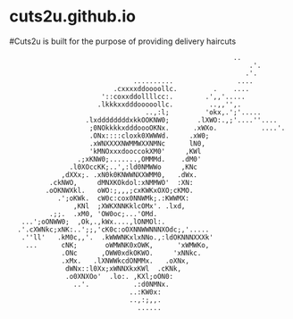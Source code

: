 # cuts2u.github.io

#Cuts2u is built for the purpose of providing delivery haircuts 

                                                            ..             
                                                                .'.             
                                                               .'.              
                                   ..........                ....               
                              .cxxxxddoooollc.         .    ....                
                           '::coxxddollllcc:.        .',,'.....                 
                          .lkkkxxdddooooollc.         ..,,'',.                  
                                      ..,:l;         'okx,.';'.....             
                       .lxddddddddxkkOOKNW0;       .lXWO:.,;'....''....         
                        ;0NOkkkkxdddoooOKNx.      .xWXo.           ....'.       
                        .ONx::::cloxk0XWWWd.     .xW0;                          
                        .xWNXXXXNWMMWXXNMNc      lN0,                           
                        'kMNOxxxdooccokXM0'     ,KWl                            
                     .;xKNW0;.......,OMMMd.    .dM0'                            
                   .l0XOccKK;..',:ld0NMWWo     ,KNc                             
                 ,dXXx;. .xN0k0KNWWNXXWMM0,   .dWx.                             
              .ckNWO,     dMNXKOkdol:xNMMWO'  :XN:                              
             .oOKNWXkl.   oWO:;,,,;cxKWKxOXO;cKMO.                              
                .';oKWk.  cW0c:cox0NNWMk;.:KWWMX:                               
                    ,KNl  ;XWKXNNKklcOMx'. .lxd,                                
              .;;.  .xM0, 'OW0oc;...'OMd.                                       
       ...';oONWW0;  ,Ok,.,kWx....,lONMOl:.                                     
      .'.cXWNkc;xNK:..';;,'cK0c:oOXNNWWNNNXOdc;,'.....                          
       .''ll'   .kM0c,,'.  .kWWWNKxlxNNo.,:ldOKNNNXXXk'                         
        ...      cNK;       oWMWNK0xOWK,      'xWMWKo,                          
                 .ONc      ,OWW0xdkOKWO.     'xNNkc.                            
                 .xMx.   .lXNWWkcdONMMx.   .oXNx,                               
                  dWNx::l0Xx;xWNNXkxKWl  .cKNk,                                 
                  .o0XNXOo'  .lo:. ,KXl;oON0:                                   
                    ..'.           .:d0NMNx.                                    
                                  ..:KW0x:                                      
                                  ..,:;,,.                                      
                                    ......            
